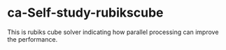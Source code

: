 # ca-Self-study-rubikscube
This is rubiks cube solver indicating how parallel processing can improve the performance.
